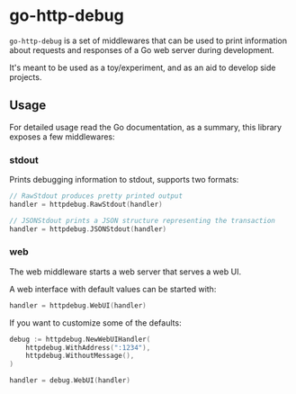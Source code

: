 # go-http-debug

`go-http-debug` is a set of middlewares that can be used to print information
about requests and responses of a Go web server during development.

It's meant to be used as a toy/experiment, and as an aid to develop side projects.

## Usage

For detailed usage read the Go documentation, as a summary, this library
exposes a few middlewares:

### stdout

Prints debugging information to stdout, supports two formats:

```go
// RawStdout produces pretty printed output
handler = httpdebug.RawStdout(handler)

// JSONStdout prints a JSON structure representing the transaction
handler = httpdebug.JSONStdout(handler)
```

### web

The web middleware starts a web server that serves a web UI.

A web interface with default values can be started with:

```go
handler = httpdebug.WebUI(handler)
```

If you want to customize some of the defaults:

```go
debug := httpdebug.NewWebUIHandler(
    httpdebug.WithAddress(":1234"),
    httpdebug.WithoutMessage(),
)

handler = debug.WebUI(handler)
```

